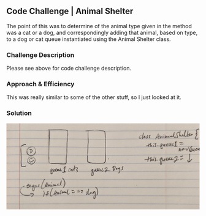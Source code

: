 ## Code Challenge | Animal Shelter
The point of this was to determine of the animal type given in the method was a cat or a dog, and correspondingly adding that animal, based on type, to a dog or cat queue instantiated using the Animal Shelter class. 

### Challenge Description
Please see above for code challenge description.

### Approach & Efficiency
This was really similar to some of the other stuff, so I just looked at it. 

### Solution

![Whiteboard Challenge 7](../../assets/animal-shelter-whiteboard.png)
